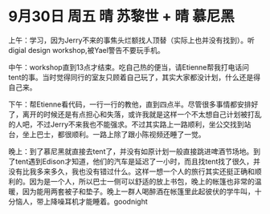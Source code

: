 # 9月30日 周五 晴 苏黎世 + 晴 慕尼黑

上午：学习，因为Jerry不来的事焦头烂额找人顶替（实际上也并没有找到）。听digial design workshop,被Yael警告不要玩手机。中午：workshop直到13点才结束。吃自己热的便当，请Etienne帮我打电话问tent的事。当时觉得同行的室友只顾着自己玩了，其实大家都没计划，什么还是得自己来。下午：帮Etienne看代码，一行一行的教他，直到四点半。尽管很多事情都安排好了，离开的时候还是有点担心和失落，或许我就是这样一个不太想自己计划被打乱的人吧，不过Jerry不来我也不能强求。不过其实路上一路顺利，坐公交找到站台，坐上巴士，都很顺利。一路上除了跟小陈视频还睡了一觉。晚上：到了慕尼黑就直接去tent了，并没有如原计划一般直接跳进啤酒节场地。到了tent遇到Edison才知道，他们的汽车是延迟了一小时，而且找tent找了很久，并没有比我多来多久，我也没有错过什么。这样一想一个人的旅行其实还挺正确和顺利的。因为是一个人，所以巴士一侧可以舒适的放上书包，晚上的帐篷也非常的温暖，因为能用两套被子和垫子。晚上一群人喝醉酒在帐篷里此起彼伏的学牛叫，十分恼人，带上降噪耳机才能睡着。goodnight

